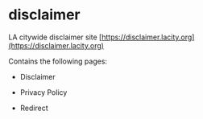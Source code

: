 # disclaimer
LA citywide disclaimer site [https://disclaimer.lacity.org](https://disclaimer.lacity.org)

Contains the following pages:

- Disclaimer

- Privacy Policy

- Redirect
